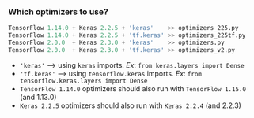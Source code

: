 ### Which optimizers to use?

```python
TensorFlow 1.14.0 + Keras 2.2.5 + 'keras'    >> optimizers_225.py
TensorFlow 1.14.0 + Keras 2.2.5 + 'tf.keras' >> optimizers_225tf.py
TensorFlow 2.0.0  + Keras 2.3.0 + 'keras'    >> optimizers.py
TensorFlow 2.0.0  + Keras 2.3.0 + 'tf.keras' >> optimizers_v2.py
```

- `'keras'` --> using `keras` imports. _Ex_: `from keras.layers import Dense`
- `'tf.keras'` --> using `tensorflow.keras` imports. _Ex_: `from tensorflow.keras.layers import Dense`
- `TensorFlow 1.14.0` optimizers should also run with `TensorFlow 1.15.0` (and 1.13.0)
- `Keras 2.2.5` optimizers should also run with `Keras 2.2.4` (and 2.2.3)
